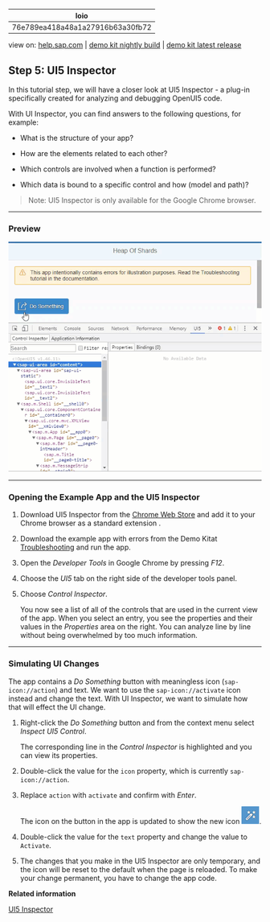 | loio |
| -----|
| 76e789ea418a48a1a27916b63a30fb72 |

<div id="loio">

view on: [help.sap.com](https://help.sap.com/viewer/DRAFT/3237636b137e43519a20ad5513c49ccb/latest/en-US/76e789ea418a48a1a27916b63a30fb72.html) | [demo kit nightly build](https://openui5nightly.hana.ondemand.com/#/topic/76e789ea418a48a1a27916b63a30fb72) | [demo kit latest release](https://openui5.hana.ondemand.com/#/topic/76e789ea418a48a1a27916b63a30fb72)</div>
<!-- loio76e789ea418a48a1a27916b63a30fb72 -->

## Step 5: UI5 Inspector

In this tutorial step, we will have a closer look at UI5 Inspector - a plug-in specifically created for analyzing and debugging OpenUI5 code.

With UI Inspector, you can find answers to the following questions, for example:

-   What is the structure of your app?

-   How are the elements related to each other?

-   Which controls are involved when a function is performed?

-   Which data is bound to a specific control and how \(model and path\)?


> Note:
> UI5 Inspector is only available for the Google Chrome browser.
> 
> 

***

<a name="loio76e789ea418a48a1a27916b63a30fb72__section_z4x_bdk_b1b"/>

### Preview

 ![](loioe881330405e24b42b064ae6042d85b43_LowRes.gif) 

***

### Opening the Example App and the UI5 Inspector

1.  Download UI5 Inspector from the [Chrome Web Store](https://chrome.google.com/webstore/detail/ui5-inspector/bebecogbafbighhaildooiibipcnbngo?hl=en) and add it to your Chrome browser as a standard extension .

2.  Download the example app with errors from the Demo Kitat [Troubleshooting](https://openui5.hana.ondemand.com/explored.html#/sample/sap.ui.core.tutorial.troubleshooting.01/preview) and run the app.

3.  Open the *Developer Tools* in Google Chrome by pressing *F12*.

4.  Choose the *UI5* tab on the right side of the developer tools panel.

5.  Choose *Control Inspector*.

    You now see a list of all of the controls that are used in the current view of the app. When you select an entry, you see the properties and their values in the *Properties* area on the right. You can analyze line by line without being overwhelmed by too much information.


***

<a name="loio76e789ea418a48a1a27916b63a30fb72__section_plg_ffk_b1b"/>

### Simulating UI Changes

The app contains a *Do Something* button with meaningless icon \(`sap-icon://action`\) and text. We want to use the `sap-icon://activate` icon instead and change the text. With UI Inspector, we want to simulate how that will effect the UI change.

1.  Right-click the *Do Something* button and from the context menu select *Inspect UI5 Control*.

    The corresponding line in the *Control Inspector* is highlighted and you can view its properties.

2.  Double-click the value for the `icon` property, which is currently `sap-icon://action`.

3.  Replace `action` with `activate` and confirm with *Enter*.

    The icon on the button in the app is updated to show the new icon ![Activate](loio997baba218974ca2888824f87d8b1af4_LowRes.png).

4.  Double-click the value for the `text` property and change the value to `Activate`.

5.  The changes that you make in the UI5 Inspector are only temporary, and the icon will be reset to the default when the page is reloaded. To make your change permanent, you have to change the app code.


**Related information**  


[UI5 Inspector](UI5_Inspector_b24e724.md)

